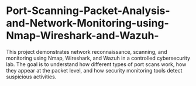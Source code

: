 # Port-Scanning-Packet-Analysis-and-Network-Monitoring-using-Nmap-Wireshark-and-Wazuh-
This project demonstrates network reconnaissance, scanning, and monitoring using Nmap, Wireshark, and Wazuh in a controlled cybersecurity lab. The goal is to understand how different types of port scans work, how they appear at the packet level, and how security monitoring tools detect suspicious activities.
